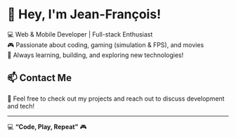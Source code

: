 # 👋 Hey, I'm Jean-François!  

💻 Web & Mobile Developer | Full-stack Enthusiast  
🎮 Passionate about coding, gaming (simulation & FPS), and movies  
🚀 Always learning, building, and exploring new technologies!  

## 📫 Contact Me  
📌 Feel free to check out my projects and reach out to discuss development and tech!  

---

💻 **“Code, Play, Repeat”** 🎮  

